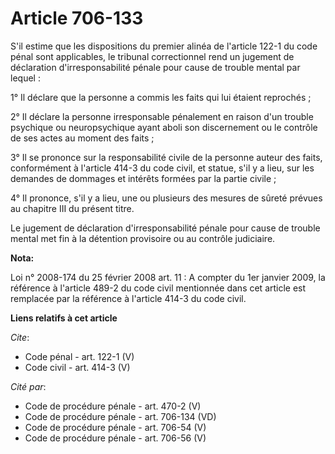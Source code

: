 # Article 706-133

S'il estime que les dispositions du premier alinéa de l'article 122-1 du code pénal sont applicables, le tribunal
correctionnel rend un jugement de déclaration d'irresponsabilité pénale pour cause de trouble mental par lequel : 

1° Il déclare que la personne a commis les faits qui lui étaient reprochés ; 

2° Il déclare la personne irresponsable pénalement en raison d'un trouble psychique ou neuropsychique ayant aboli son
discernement ou le contrôle de ses actes au moment des faits ; 

3° Il se prononce sur la responsabilité civile de la personne auteur des faits, conformément à l'article 414-3 du code civil,
et statue, s'il y a lieu, sur les demandes de dommages et intérêts formées par la partie civile ; 

4° Il prononce, s'il y a lieu, une ou plusieurs des mesures de sûreté prévues au chapitre III du présent titre. 

Le jugement de déclaration d'irresponsabilité pénale pour cause de trouble mental met fin à la détention provisoire ou au
contrôle judiciaire.

**Nota:**

Loi n° 2008-174 du 25 février 2008 art. 11 : A compter du 1er janvier 2009, la référence à l'article 489-2 du code civil
mentionnée dans cet article est remplacée par la référence à l'article 414-3 du code civil.

**Liens relatifs à cet article**

_Cite_:

  - Code pénal - art. 122-1 (V)
  - Code civil - art. 414-3 (V)

_Cité par_:

  - Code de procédure pénale - art. 470-2 (V)
  - Code de procédure pénale - art. 706-134 (VD)
  - Code de procédure pénale - art. 706-54 (V)
  - Code de procédure pénale - art. 706-56 (V)
